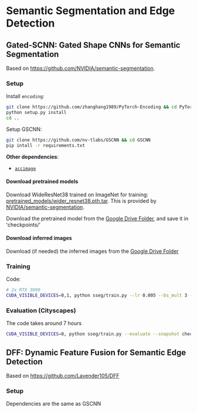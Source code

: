 # Semantic Segmentation and Edge Detection

## Gated-SCNN: Gated Shape CNNs for Semantic Segmentation

Based on https://github.com/NVIDIA/semantic-segmentation.

### Setup

Install `encoding`:
```bash
git clone https://github.com/zhanghang1989/PyTorch-Encoding && cd PyTorch-Encoding
python setup.py install
cd ..
```

Setup GSCNN:
```bash
git clone https://github.com/nv-tlabs/GSCNN && cd GSCNN
pip intall -r requirements.txt
```

__Other dependencies__:

- [`accimage`](https://github.com/pytorch/accimage)

#### Download pretrained models

Download WideResNet38 trained on ImageNet for training: [pretrained_models/wider_resnet38.pth.tar](https://drive.google.com/file/d/1OfKQPQXbXGbWAQJj2R82x6qyz6f-1U6t/view?usp=sharing). This is provided by [NVIDIA/semantic-segmentation](https://github.com/NVIDIA/semantic-segmentation).


Download the pretrained model from the [Google Drive Folder](https://drive.google.com/file/d/1wlhAXg-PfoUM-rFy2cksk43Ng3PpsK2c/view), and save it in 'checkpoints/'

#### Download inferred images

Download (if needed) the inferred images from the [Google Drive Folder](https://drive.google.com/file/d/105WYnpSagdlf5-ZlSKWkRVeq-MyKLYOV/view)

### Training

Code:

```bash
# 2x RTX 3090
CUDA_VISIBLE_DEVICES=0,1, python sseg/train.py --lr 0.005 --bs_mult 3 --bs_mult 2
```

### Evaluation (Cityscapes)

The code takes around 7 hours

```bash
CUDA_VISIBLE_DEVICES=0, python sseg/train.py --evaluate --snapshot checkpoints/best_cityscapes_checkpoint.pth
```

## DFF: Dynamic Feature Fusion for Semantic Edge Detection

Based on https://github.com/Lavender105/DFF

### Setup

Dependencies are the same as GSCNN


###
